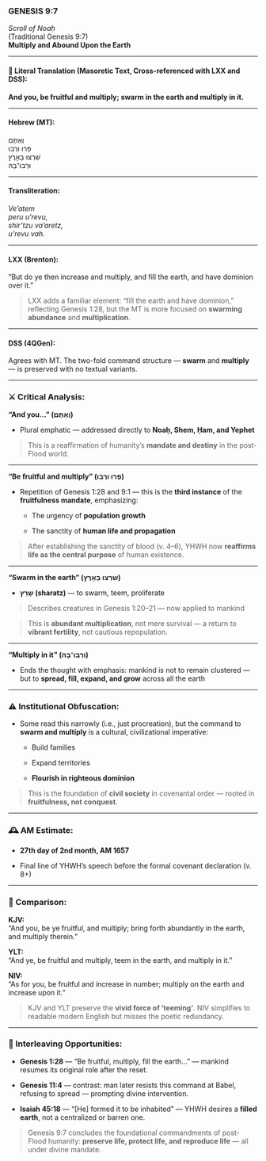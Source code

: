 ### **GENESIS 9:7**

_Scroll of Noaḥ_  
(Traditional Genesis 9:7)  
**Multiply and Abound Upon the Earth**

---

#### 📜 Literal Translation (Masoretic Text, Cross-referenced with LXX and DSS):

**And you, be fruitful and multiply; swarm in the earth and multiply in it.**

---

#### Hebrew (MT):

וְאַתֶּם  
פְּרוּ וּרְבוּ  
שִׁרְצוּ בָאָרֶץ  
וּרְבוּ־בָהּ

---

#### Transliteration:

_Ve’atem  
peru u’revu,  
shir’tzu va’aretz,  
u’revu vah._

---

#### LXX (Brenton):

“But do ye then increase and multiply, and fill the earth, and have dominion over it.”

> LXX adds a familiar element: “fill the earth and have dominion,” reflecting Genesis 1:28, but the MT is more focused on **swarming abundance** and **multiplication**.

---

#### DSS (4QGen):

Agrees with MT. The two-fold command structure — **swarm** and **multiply** — is preserved with no textual variants.

---

### ⚔️ Critical Analysis:

**“And you…” (וְאַתֶּם)**

- Plural emphatic — addressed directly to **Noaḥ, Shem, Ḥam, and Yephet**
    

> This is a reaffirmation of humanity’s **mandate and destiny** in the post-Flood world.

---

**“Be fruitful and multiply” (פְּרוּ וּרְבוּ)**

- Repetition of Genesis 1:28 and 9:1 — this is the **third instance** of the **fruitfulness mandate**, emphasizing:
    
    - The urgency of **population growth**
        
    - The sanctity of **human life and propagation**
        

> After establishing the sanctity of blood (v. 4–6), YHWH now **reaffirms life as the central purpose** of human existence.

---

**“Swarm in the earth” (שִׁרְצוּ בָאָרֶץ)**

- **שָׁרַץ (sharatz)** — to swarm, teem, proliferate
    

> Describes creatures in Genesis 1:20–21 — now applied to mankind

> This is **abundant multiplication**, not mere survival — a return to **vibrant fertility**, not cautious repopulation.

---

**“Multiply in it” (וּרְבוּ־בָהּ)**

- Ends the thought with emphasis: mankind is not to remain clustered — but to **spread, fill, expand, and grow** across all the earth
    

---

### ⚠️ Institutional Obfuscation:

- Some read this narrowly (i.e., just procreation), but the command to **swarm and multiply** is a cultural, civilizational imperative:
    
    - Build families
        
    - Expand territories
        
    - **Flourish in righteous dominion**
        

> This is the foundation of **civil society** in covenantal order — rooted in **fruitfulness, not conquest**.

---

### 🕰️ AM Estimate:

- **27th day of 2nd month, AM 1657**
    
- Final line of YHWH’s speech before the formal covenant declaration (v. 8+)
    

---

### 📖 Comparison:

**KJV:**  
“And you, be ye fruitful, and multiply; bring forth abundantly in the earth, and multiply therein.”

**YLT:**  
“And ye, be fruitful and multiply, teem in the earth, and multiply in it.”

**NIV:**  
“As for you, be fruitful and increase in number; multiply on the earth and increase upon it.”

> KJV and YLT preserve the **vivid force of ‘teeming’**. NIV simplifies to readable modern English but misses the poetic redundancy.

---

### 🔗 Interleaving Opportunities:

- **Genesis 1:28** — “Be fruitful, multiply, fill the earth…” — mankind resumes its original role after the reset.
    
- **Genesis 11:4** — contrast: man later resists this command at Babel, refusing to spread — prompting divine intervention.
    
- **Isaiah 45:18** — “[He] formed it to be inhabited” — YHWH desires a **filled earth**, not a centralized or barren one.
    

> Genesis 9:7 concludes the foundational commandments of post-Flood humanity: **preserve life, protect life, and reproduce life** — all under divine mandate.